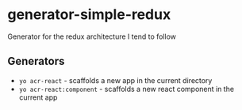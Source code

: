 # generator-simple-redux
Generator for the redux architecture I tend to follow

## Generators

 * `yo acr-react` - scaffolds a new app in the current directory
 * `yo acr-react:component` - scaffolds a new react component in the current app
